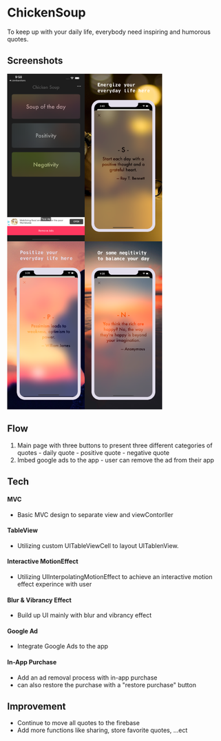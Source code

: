 # ChickenSoup
To keep up with your daily life, everybody need inspiring and humorous quotes.


## Screenshots
<img src="PreviewAssets/homepage.png" width=180 align=left>
<img src="PreviewAssets/sod.png" width=180 align=left>
<img src="PreviewAssets/positive.png" width=180 align=left>
<img src="PreviewAssets/negative.png" width=180>

## Flow
  1. Main page with three buttons to present three different categories of quotes
    - daily quote
    - positive quote
    - negative quote
  2. Imbed google ads to the app
    - user can remove the ad from their app

## Tech
#### MVC
  - Basic MVC design to separate view and viewContorller
  
#### TableView
  - Utilizing custom UITableViewCell to layout UITablenView.

#### Interactive MotionEffect
  - Utilizing UIInterpolatingMotionEffect to achieve an interactive motion effect experince with user

#### Blur & Vibrancy Effect
  - Build up UI mainly with blur and vibrancy effect

#### Google Ad
  - Integrate Google Ads to the app
  
#### In-App Purchase
  - Add an ad removal process with in-app purchase
  - can also restore the purchase with a "restore purchase" button

## Improvement
  - Continue to move all quotes to the firebase
  - Add more functions like sharing, store favorite quotes, ...ect

